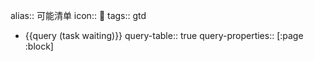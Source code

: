 alias:: 可能清单
icon:: 🤔
tags:: gtd

- {{query (task waiting)}}
  query-table:: true
  query-properties:: [:page :block]
